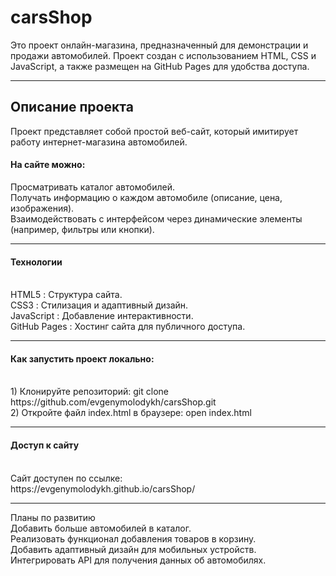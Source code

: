 # carsShop

Это проект онлайн-магазина, предназначенный для демонстрации и продажи автомобилей. Проект создан с использованием HTML, CSS и JavaScript, а также размещен на GitHub Pages для удобства доступа.
<hr>
<h2>Описание проекта</h2>
Проект представляет собой простой веб-сайт, который имитирует работу интернет-магазина автомобилей. 

<h4>На сайте можно:</h4>
Просматривать каталог автомобилей.<br>
Получать информацию о каждом автомобиле (описание, цена, изображения).<br>
Взаимодействовать с интерфейсом через динамические элементы (например, фильтры или кнопки).
<hr>
<h4>Технологии</h4><br>
HTML5 : Структура сайта.<br>
CSS3 : Стилизация и адаптивный дизайн.<br>
JavaScript : Добавление интерактивности.<br>
GitHub Pages : Хостинг сайта для публичного доступа.<br>

<hr>
<h4>Как запустить проект локально:</h4><br>
1) Клонируйте репозиторий: git clone https://github.com/evgenymolodykh/carsShop.git<br>
2) Откройте файл index.html в браузере: open index.html
<hr>
<h4>Доступ к сайту</h4><br>
Сайт доступен по ссылке:<br>
https://evgenymolodykh.github.io/carsShop/
<hr>
Планы по развитию<br>
Добавить больше автомобилей в каталог.<br>
Реализовать функционал добавления товаров в корзину.<br>
Добавить адаптивный дизайн для мобильных устройств.<br>
Интегрировать API для получения данных об автомобилях.<br>
